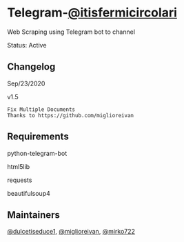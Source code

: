 # Telegram-[@itisfermicircolari](https://t.me/itisfermicircolari)

Web Scraping using Telegram bot to channel

Status: Active

## Changelog
Sep/23/2020

v1.5
```
Fix Multiple Documents
Thanks to https://github.com/miglioreivan
```

## Requirements

python-telegram-bot

html5lib

requests

beautifulsoup4


## Maintainers

[@dulcetiseduce1](https://github.com/dulcetiseduce1),
[@miglioreivan](https://github.com/miglioreivan),
[@mirko722](https://github.com/Mirko722)
